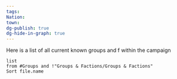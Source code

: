 ```yaml
---
tags: 
Nation: 
town: 
dg-publish: true
dg-hide-in-graph: true
---
```

Here is a list of all current known groups and f within the campaign
```dataview
list
from #Groups and !"Groups & Factions/Groups & Factions"
Sort file.name
```
